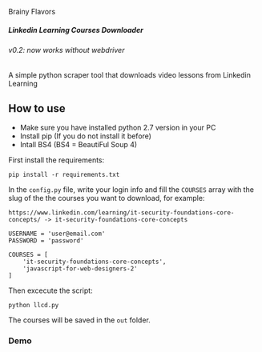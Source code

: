 Brainy Flavors
##### Linkedin Learning Courses Downloader
###### v0.2: now works without webdriver

A simple python scraper tool that downloads video lessons from Linkedin Learning

## How to use
* Make sure you have installed python 2.7 version in your PC
* Install pip (If you do not install it before)
* Intall BS4 (BS4 = BeautiFul Soup 4)



First install the requirements:
```
pip install -r requirements.txt
```
In the `config.py` file, write your login info and fill the `COURSES` array with the slug of the the courses you want to download, for example:

`https://www.linkedin.com/learning/it-security-foundations-core-concepts/ -> it-security-foundations-core-concepts`

```
USERNAME = 'user@email.com'
PASSWORD = 'password'

COURSES = [
    'it-security-foundations-core-concepts',
    'javascript-for-web-designers-2'
]
```
Then excecute the script:
```
python llcd.py
```
The courses will be saved in the `out` folder.

### Demo
